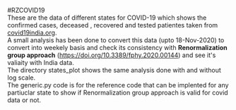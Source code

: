 #RZCOVID19 <br />
These are the data of different states for COVID-19 which shows the confirmed cases, deceased , recovered and tested patientes taken from [covid19india.org](https://www.covid19india.org/). <br />
A small analysis has been done to convert this data (upto 18-Nov-2020) to convert into weekely basis and check its consistency with **Renormalization group approach** (https://doi.org/10.3389/fphy.2020.00144) and see it's valiaity with India data.<br />
The directory states_plot shows the same analysis done with and without log scale.<br />
The generic.py code is for the reference code that can be implented for any partiuclar state to show if Renormalization group approach is valid for covid data or not. <br />
